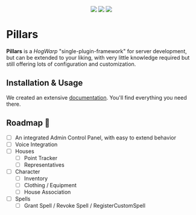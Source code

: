 <p align="center">
    <a href="https://hogwarp.com/" alt="HogWarp">
        <img src="https://img.shields.io/badge/HogWarp-v0.8.0_beta_2-informational?style=for-the-badge" /></a>
    <a href="https://discord.gg/X2D7Tk75pZ" alt="License_MIT">
        <img src="https://img.shields.io/discord/1341872951565484072?style=for-the-badge"/></a>
    <a href="#" alt="License_MIT">
        <img src="https://img.shields.io/badge/license-MIT-green?style=for-the-badge"/></a>
</p>

# Pillars

**Pillars** is a _HogWarp_ "single-plugin-framework" for server development, but can be extended to your liking, with very little knowledge required but still offering lots of configuration and customization.

## Installation & Usage

We created an extensive [documentation](https://pillars-framework.github.io/docs/). You'll find everything you need there.

## Roadmap 🏁
- [ ] An integrated Admin Control Panel, with easy to extend behavior
- [ ] Voice Integration
- [ ] Houses
  - [ ] Point Tracker
  - [ ] Representatives
- [ ] Character
  - [ ] Inventory
  - [ ] Clothing / Equipment
  - [ ] House Association
- [ ] Spells
  - [ ] Grant Spell / Revoke Spell / RegisterCustomSpell

